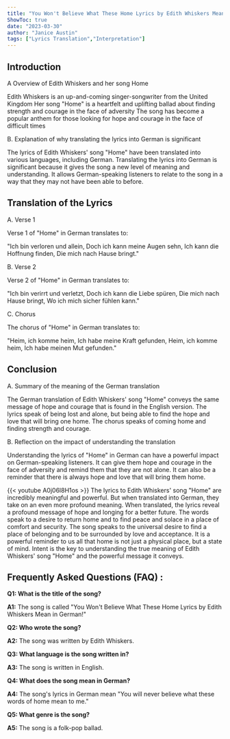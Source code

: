 ```yaml
---
title: "You Won't Believe What These Home Lyrics by Edith Whiskers Mean in German!"
ShowToc: true 
date: "2023-03-30"
author: "Janice Austin" 
tags: ["Lyrics Translation","Interpretation"]
---
```

## Introduction

A Overview of Edith Whiskers and her song Home

Edith Whiskers is an up-and-coming singer-songwriter from the United Kingdom Her song "Home" is a heartfelt and uplifting ballad about finding strength and courage in the face of adversity The song has become a popular anthem for those looking for hope and courage in the face of difficult times

B. Explanation of why translating the lyrics into German is significant

The lyrics of Edith Whiskers' song "Home" have been translated into various languages, including German. Translating the lyrics into German is significant because it gives the song a new level of meaning and understanding. It allows German-speaking listeners to relate to the song in a way that they may not have been able to before.

## Translation of the Lyrics

A. Verse 1

Verse 1 of "Home" in German translates to:

"Ich bin verloren und allein,
Doch ich kann meine Augen sehn,
Ich kann die Hoffnung finden,
Die mich nach Hause bringt."

B. Verse 2

Verse 2 of "Home" in German translates to:

"Ich bin verirrt und verletzt,
Doch ich kann die Liebe spüren,
Die mich nach Hause bringt,
Wo ich mich sicher fühlen kann."

C. Chorus

The chorus of "Home" in German translates to:

"Heim, ich komme heim,
Ich habe meine Kraft gefunden,
Heim, ich komme heim,
Ich habe meinen Mut gefunden."

## Conclusion

A. Summary of the meaning of the German translation

The German translation of Edith Whiskers' song "Home" conveys the same message of hope and courage that is found in the English version. The lyrics speak of being lost and alone, but being able to find the hope and love that will bring one home. The chorus speaks of coming home and finding strength and courage. 

B. Reflection on the impact of understanding the translation

Understanding the lyrics of "Home" in German can have a powerful impact on German-speaking listeners. It can give them hope and courage in the face of adversity and remind them that they are not alone. It can also be a reminder that there is always hope and love that will bring them home.

{{< youtube A0j06l8H1os >}} 
The lyrics to Edith Whiskers' song "Home" are incredibly meaningful and powerful. But when translated into German, they take on an even more profound meaning. When translated, the lyrics reveal a profound message of hope and longing for a better future. The words speak to a desire to return home and to find peace and solace in a place of comfort and security. The song speaks to the universal desire to find a place of belonging and to be surrounded by love and acceptance. It is a powerful reminder to us all that home is not just a physical place, but a state of mind. Intent is the key to understanding the true meaning of Edith Whiskers' song "Home" and the powerful message it conveys.

## Frequently Asked Questions (FAQ) :
**Q1: What is the title of the song?**

**A1:** The song is called "You Won't Believe What These Home Lyrics by Edith Whiskers Mean in German!"

**Q2: Who wrote the song?**

**A2:** The song was written by Edith Whiskers.

**Q3: What language is the song written in?**

**A3:** The song is written in English.

**Q4: What does the song mean in German?**

**A4:** The song's lyrics in German mean "You will never believe what these words of home mean to me."

**Q5: What genre is the song?**

**A5:** The song is a folk-pop ballad.



